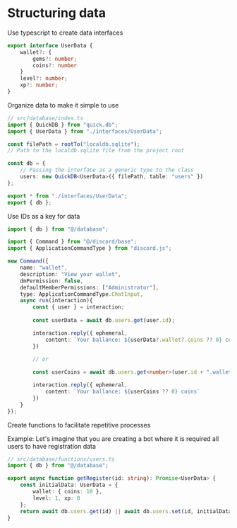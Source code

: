 # Structuring data

Use typescript to create data interfaces

```ts
export interface UserData {
    wallet?: {
        gems?: number;
        coins?: number
    }
    level?: number;
    xp?: number;
}
```

Organize data to make it simple to use

```ts
// src/database/index.ts
import { QuickDB } from "quick.db";
import { UserData } from "./interfaces/UserData";

const filePath = rootTo("localdb.sqlite"); 
// Path to the localdb.sqlite file from the project root

const db = {
    // Passing the interface as a generic type to the class
    users: new QuickDB<UserData>({ filePath, table: "users" })
};

export * from "./interfaces/UserData";
export { db };
```

Use IDs as a key for data

```ts
import { db } from "@/database";

import { Command } from "@/discord/base";
import { ApplicationCommandType } from "discord.js";

new Command({
    name: "wallet",
    description: "View your wallet",
    dmPermission: false,
    defaultMemberPermissions: ["Administrator"],
    type: ApplicationCommandType.ChatInput,
    async run(interaction){
        const { user } = interaction;
        
        const userData = await db.users.get(user.id);

        interaction.reply({ ephemeral, 
            content: `Your ballance: ${userData?.wallet?.coins ?? 0} coins` 
        })

        // or
        
        const userCoins = await db.users.get<number>(user.id + ".wallet.coins");

        interaction.reply({ ephemeral, 
            content: `Your ballance: ${userCoins ?? 0} coins`
        })
    }
});
```

Create functions to facilitate repetitive processes

Example: Let's imagine that you are creating a bot where it is required all users to have registration data

```ts
// src/database/functions/users.ts
import { db } from "@/database";

export async function getRegister(id: string): Promise<UserData> {
    const initialData: UserData = { 
        wallet: { coins: 10 }, 
        level: 1, xp: 0
    };
    return await db.users.get(id) || await db.users.set(id, initialData);
}
```